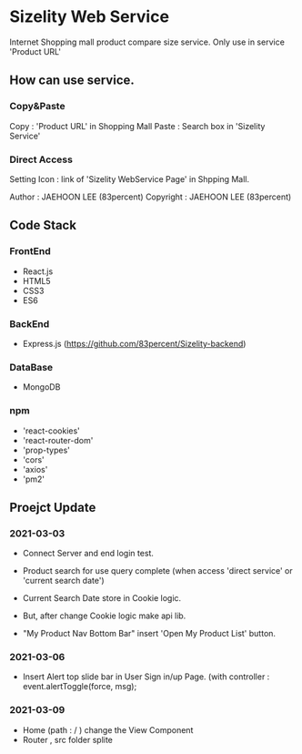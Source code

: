 # Sizelity Web Service
Internet Shopping mall product compare size service.
Only use in service 'Product URL' 
## How can use service.
### Copy&Paste
Copy : 'Product URL' in Shopping Mall
Paste : Search box in 'Sizelity Service'

### Direct Access
Setting Icon : link of 'Sizelity WebService Page' in Shpping Mall.



Author : JAEHOON LEE (83percent)
Copyright : JAEHOON LEE (83percent)



## Code Stack
### FrontEnd
- React.js
- HTML5
- CSS3
- ES6

### BackEnd
- Express.js (https://github.com/83percent/Sizelity-backend)

### DataBase
- MongoDB

### npm
- 'react-cookies'
- 'react-router-dom'
- 'prop-types'
- 'cors'
- 'axios'
- 'pm2'

## Proejct Update
### 2021-03-03
- Connect Server and end login test.

- Product search for use query complete (when access 'direct service' or 'current search date') 

- Current Search Date store in Cookie logic.
* But, after change Cookie logic make api lib.

- "My Product Nav Bottom Bar" insert 'Open My Product List' button.

### 2021-03-06
- Insert Alert top slide bar in User Sign in/up Page. (with controller : event.alertToggle(force, msg);

### 2021-03-09
- Home (path : / ) change the View Component
- Router , src folder splite
